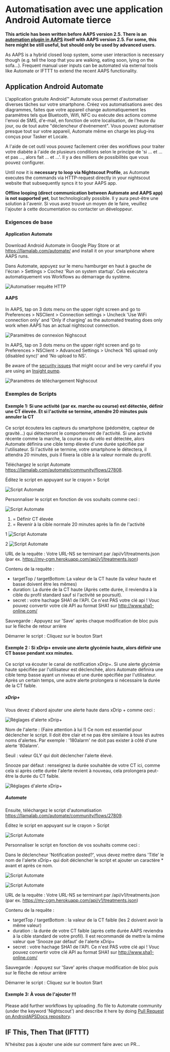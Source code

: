 # Automatisation avec une application Android Automate tierce

**This article has been written before AAPS version 2.5. There is an [automation plugin in AAPS](../DailyLifeWithAaps/Automations.md) itself with AAPS version 2.5. For some, this here might be still useful, but should only be used by advanced users.**

As AAPS is a hybrid closed loop system, some user interaction is necessary though (e.g. tell the loop that you are walking, eating soon, lying on the sofa...). Frequent manual user inputs can be automated via external tools like Automate or IFTTT to extend the recent AAPS functionality.

## Application Android Automate

L'application gratuite Android™ Automate vous permet d'automatiser diverses tâches sur votre smartphone. Créez vos automatisations avec des diagrammes, faites que votre appareil change automatiquement les paramètres tels que Bluetooth, Wifi, NFC ou exécute des actions comme l'envoi de SMS, d'e-mail, en fonction de votre localisation, de l'heure du jour, ou de tout autre "déclencheur d'événement". Vous pouvez automatiser presque tout sur votre appareil, Automate même en charge les plug-ins conçus pour Tasker et Locale.

A l'aide de cet outil vous pouvez facilement créer des workflows pour traiter votre diabète à l'aide de plusieurs conditions selon le principe de 'si ... et ... et pas ..., alors fait ... et ...'. Il y a des milliers de possibilités que vous pouvez configurer.

Until now it is **necessary to loop via Nightscout Profile**, as Automate executes the commands via HTTP-request directly in your nightscout website that subsequently syncs it to your AAPS app.

**Offline looping (direct communication between Automate and AAPS app) is not supported yet**, but technologically possible. Il y aura peut-être une solution à l'avenir. Si vous avez trouvé un moyen de le faire, veuillez l'ajouter à cette documentation ou contacter un développeur.

### Exigences de base

#### Application Automate

Download Android Automate in Google Play Store or at <https://llamalab.com/automate/> and install it on your smartphone where AAPS runs.

Dans Automate, appuyez sur le menu hamburger en haut à gauche de l'écran > Settings > Cochez 'Run on system startup'. Cela exécutera automatiquement vos Workflows au démarrage du système.

![Automatiser requête HTTP](../images/automate-app2.png)

#### AAPS

In AAPS, tap on 3 dots menu on the upper right screen and go to Preferences > NSClient > Connection settings > Uncheck 'Use WiFi connection only' and 'Only if charging' as the automated treating does only work when AAPS has an actual nightscout connection.

![Paramètres de connexion Nighscout](../images/automate-aaps1.jpg)

In AAPS, tap on 3 dots menu on the upper right screen and go to Preferences > NSClient > Advanced Settings > Uncheck 'NS upload only (disabled sync)' and 'No upload to NS'.

Be aware of the [security issues](../SettingUpAaps/Nightscout.md#security-considerations) that might occur and be very careful if you are using an [Insight pump](../CompatiblePumps/Accu-Chek-Insight-Pump.md#settings-in-aaps).

![Paramètres de téléchargement Nighscout](../images/automate-aaps2.jpg)

### Exemples de Scripts

#### Exemple 1: Si une activité (par ex. marche ou course) est détectée, définir une CT élevée. Et si l'activité se termine, attendre 20 minutes puis annuler la CT

Ce script écoutera les capteurs du smartphone (pédomètre, capteur de gravité...) qui détecteront le comportement de l'activité. Si une activité récente comme la marche, la course ou du vélo est détectée, alors Automate définira une cible temp élevée d'une durée spécifiée par l'utilisateur. Si l'activité se termine, votre smartphone le détectera, il attendra 20 minutes, puis il fixera la cible à la valeur normale du profil.

Téléchargez le script Automate <https://llamalab.com/automate/community/flows/27808>.

Éditez le script en appuyant sur le crayon > Script

![Script Automate](../images/automate-app3.png)

Personnaliser le script en fonction de vos souhaits comme ceci :

![Script Automate](../images/automate-app6.png)

1. = Définir CT élevée
2. = Revenir à la cible normale 20 minutes après la fin de l'activité

1 ![Script Automate](../images/automate-app1.png)

2 ![Script Automate](../images/automate-app5.png)

URL de la requête : Votre URL-NS se terminant par /api/v1/treatments.json (par ex. https://my-cgm.herokuapp.com/api/v1/treatments.json)

Contenu de la requête :

* targetTop / targetBottom: La valeur de la CT haute (la valeur haute et basse doivent être les mêmes)
* duration: La durée de la CT haute (Après cette durée, il reviendra à la cible du profil standard sauf si l'activité se poursuit). 
* secret : votre hachage SHA1 de l'API. Ce n'est PAS votre clé api ! Vouc pouvez convertir votre clé API au format SHA1 sur <http://www.sha1-online.com/>

Sauvegarde : Appuyez sur 'Save' après chaque modification de bloc puis sur le flèche de retour arrière

Démarrer le script : Cliquez sur le bouton Start

#### Exemple 2 : Si xDrip+ envoie une alerte glycémie haute, alors définir une CT basse pendant xxx minutes.

Ce script va écouter le canal de notification xDrip+. Si une alerte glycémie haute spécifiée par l'utilisateur est déclenchée, alors Automate définira une cible temp basse ayant un niveau et une durée spécifiée par l'utilisateur. Après un certain temps, une autre alerte prolongera si nécessaire la durée de la CT faible.

##### xDrip+

Vous devez d'abord ajouter une alerte haute dans xDrip + comme ceci :

![Réglages d'alerte xDrip+](../images/automate-xdrip1.png)

Nom de l'alerte : (Faire attention à lui !) Ce nom est essentiel pour déclencher le script. Il doit être clair et ne pas être similaire à tous les autres noms d'alertes. Par exemple : '180alarm' ne doit pas exister à côté d'une alerte '80alarm'.

Seuil : valeur GLY qui doit déclencher l'alerte élevé.

Snooze par défaut : renseignez la durée souhaitée de votre CT ici, comme cela si après cette durée l'alerte revient à nouveau, cela prolongera peut-être la durée du CT faible.

![Réglages d'alerte xDrip+](../images/automate-xdrip2.png)

##### Automate

Ensuite, téléchargez le script d'automatisation <https://llamalab.com/automate/community/flows/27809>.

Éditez le script en appuyant sur le crayon > Script

![Script Automate](../images/automate-app3.png)

Personnaliser le script en fonction de vos souhaits comme ceci :

Dans le déclencheur 'Notification posted?', vous devez mettre dans 'Title' le nom de l'alerte xDrip+ qui doit déclencher le script et ajouter un caractère * avant et après ce nom.

![Script Automate](../images/automate-app7.png)

![Script Automate](../images/automate-app4.png)

URL de la requête : Votre URL-NS se terminant par /api/v1/treatments.json (par ex. https://my-cgm.herokuapp.com/api/v1/treatments.json)

Contenu de la requête :

* targetTop / targetBottom : la valeur de la CT faible (les 2 doivent avoir la même valeur)
* duration : la durée de votre CT faible (après cette durée AAPS reviendra à la cible standard de votre profil). Il est recommandé de mettre la même valeur que 'Snooze par défaut' de l'alerte xDrip+
* secret : votre hachage SHA1 de l'API. Ce n'est PAS votre clé api ! Vouc pouvez convertir votre clé API au format SHA1 sur <http://www.sha1-online.com/>

Sauvegarde : Appuyez sur 'Save' après chaque modification de bloc puis sur le flèche de retour arrière

Démarrer le script : Cliquez sur le bouton Start

#### Exemple 3: À vous de l'ajouter !!!

Please add further workflows by uploading .flo file to Automate community (under the keyword 'Nightscout') and describe it here by doing [Pull Request on AndroidAPSDocs repository](../SupportingAaps/HowToEditTheDocs.md).

## IF This, Then That (IFTTT)

N'hésitez pas à ajouter une aide sur comment faire avec un PR...